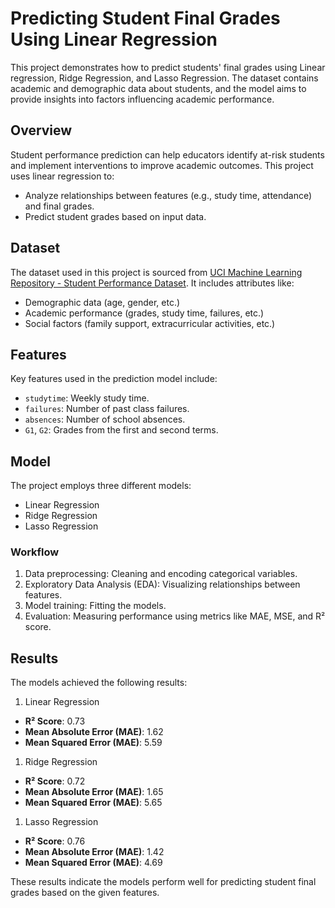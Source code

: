 # Predicting Student Final Grades Using Linear Regression

This project demonstrates how to predict students' final grades using Linear regression, Ridge Regression, and Lasso Regression. The dataset contains academic and demographic data about students, and the model aims to provide insights into factors influencing academic performance.

## Overview
Student performance prediction can help educators identify at-risk students and implement interventions to improve academic outcomes. This project uses linear regression to:
- Analyze relationships between features (e.g., study time, attendance) and final grades.
- Predict student grades based on input data.

## Dataset
The dataset used in this project is sourced from [UCI Machine Learning Repository - Student Performance Dataset](https://archive.ics.uci.edu/ml/datasets/Student+Performance). It includes attributes like:
- Demographic data (age, gender, etc.)
- Academic performance (grades, study time, failures, etc.)
- Social factors (family support, extracurricular activities, etc.)

## Features
Key features used in the prediction model include:
- `studytime`: Weekly study time.
- `failures`: Number of past class failures.
- `absences`: Number of school absences.
- `G1`, `G2`: Grades from the first and second terms.

## Model
The project employs three different models:
- Linear Regression
- Ridge Regression
- Lasso Regression

### Workflow
1. Data preprocessing: Cleaning and encoding categorical variables.
2. Exploratory Data Analysis (EDA): Visualizing relationships between features.
3. Model training: Fitting the models.
4. Evaluation: Measuring performance using metrics like MAE, MSE, and R² score.

## Results
The models achieved the following results:
1. Linear Regression
  - **R² Score**: 0.73
  - **Mean Absolute Error (MAE)**: 1.62
  - **Mean Squared Error (MAE)**: 5.59
1. Ridge Regression
  - **R² Score**: 0.72
  - **Mean Absolute Error (MAE)**: 1.65
  - **Mean Squared Error (MAE)**: 5.65
1. Lasso Regression
  - **R² Score**: 0.76
  - **Mean Absolute Error (MAE)**: 1.42
  - **Mean Squared Error (MAE)**: 4.69

These results indicate the models perform well for predicting student final grades based on the given features.
